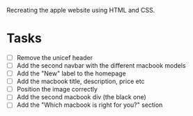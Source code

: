 Recreating the apple website using HTML and CSS.

# Tasks

- [ ] Remove the unicef header
- [ ] Add the second navbar with the different macbook models
- [ ] Add the "New" label to the homepage
- [ ] Add the macbook title, description, price etc
- [ ] Position the image correctly
- [ ] Add the second macbook div (the black one)
- [ ] Add the "Which macbook is right for you?" section
